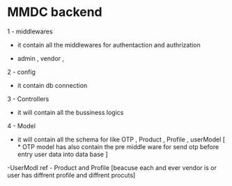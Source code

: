# MMDC backend 



1 - middlewares 

 - it contain all the middlewares for authentaction and authrization 

 - admin , vendor , 


2 - config 

- it contain db connection 

3 - Controllers 

- it will contain all the bussiness logics 

4 - Model

- it will contain all the schema for like OTP , Product , Profile , userModel [ * OTP model has also contain the pre middle ware for send otp before entry user data into data base ]

-UserModl ref - Product and Profile [beacuse each and ever vendor is or user has diffrent profile and diffrent procuts]